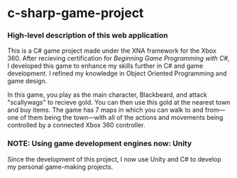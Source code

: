 # c-sharp-game-project
### High-level description of this web application
This is a C# game project made under the XNA framework for the Xbox 360. After recieving certification for *Beginning Game Programming with C#*, I developed this game to enhance my skills further in C# and game development. I refined my knowledge in Object Oriented Programming and game design. 

In this game, you play as the main character, Blackbeard, and attack "scallywags" to recieve gold. You can then use this gold at the nearest town and buy items. The game has 7 maps in which you can walk to and from—one of them being the town—with all of the actions and movements being controlled by a connected Xbox 360 controller.

### NOTE: Using game development engines now: Unity
Since the development of this project, I now use Unity and C# to develop my personal game-making projects.
